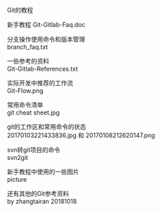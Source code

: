 
Git的教程  

新手教程
Git-Gitlab-Faq.doc

分支操作使用命令和版本管理        
branch_faq.txt  


一些参考的资料  
Git-Gitlab-References.txt

实际开发中推荐的工作流    
Git-Flow.png   

常用命令清单  
git cheat sheet.jpg     

git的工作区和常用命令的状态  
20170103221433836.jpg 和 20170108212620147.png    

svn转git项目的命令  
svn2git  


新手教程中使用的一些图片  
picture
   
还有其他的Git参考资料  
by zhangtairan 20181018
